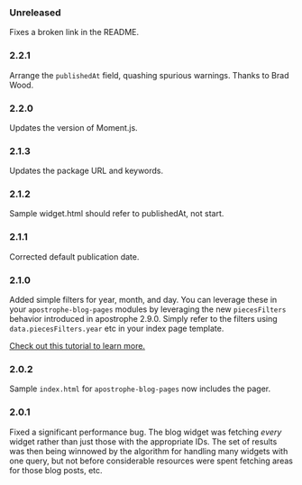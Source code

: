 ### Unreleased

Fixes a broken link in the README.

### 2.2.1

Arrange the `publishedAt` field, quashing spurious warnings. Thanks to Brad Wood.

### 2.2.0

Updates the version of Moment.js.

### 2.1.3

Updates the package URL and keywords.

### 2.1.2

Sample widget.html should refer to publishedAt, not start.

### 2.1.1

Corrected default publication date.

### 2.1.0

Added simple filters for year, month, and day. You can leverage these in your `apostrophe-blog-pages` modules by leveraging the new `piecesFilters` behavior introduced in apostrophe 2.9.0. Simply refer to the filters using `data.piecesFilters.year` etc in your index page template.

[Check out this tutorial to learn more.](http://apostrophecms.org/docs/tutorials/intermediate/cursors.html#creating-filter-u-i-with-code-apostrophe-pieces-pages-code)

### 2.0.2

Sample `index.html` for `apostrophe-blog-pages` now includes the pager.

### 2.0.1

Fixed a significant performance bug. The blog widget was fetching *every* widget rather than just those with the appropriate IDs. The set of results was then being winnowed by the algorithm for handling many widgets with one query, but not before considerable resources were spent fetching areas for those blog posts, etc.
